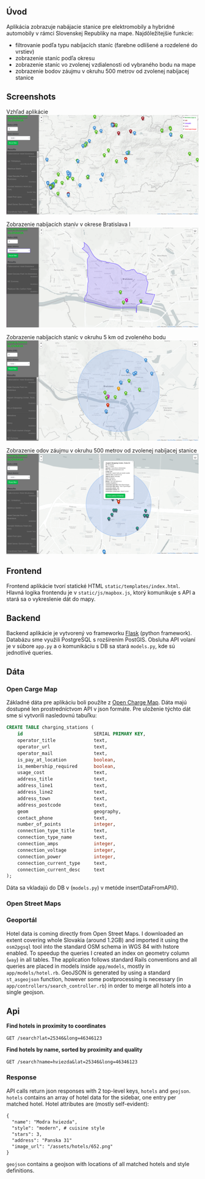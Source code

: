 ## Úvod

Aplikácia zobrazuje nabájacie stanice pre elektromobily a hybridné automobily v rámci Slovenskej Republiky na mape. Najdôležitejšie funkcie:
- filtrovanie podľa typu nabíjacích staníc (farebne odlíšené a rozdelené do vrstiev)
- zobrazenie staníc podľa okresu
- zobrazenie staníc vo zvolenej vzdialenosti od vybraného bodu na mape
- zobrazenie bodov záujmu v okruhu 500 metrov od zvolenej nabíjacej stanice

## Screenshots

Vzhľad aplikácie
![Screenshot](screenshots/screenshot1.png)

Zobrazenie nabíjacích stanív v okrese Bratislava I
![Screenshot](screenshots/screenshot2.png)

Zobrazenie nabíjacích staníc v okruhu 5 km od zvoleného bodu
![Screenshot](screenshots/screenshot3.png)

Zobrazenie odov záujmu v okruhu 500 metrov od zvolenej nabíjacej stanice
![Screenshot](screenshots/screenshot4.png)

## Frontend

Frontend aplikácie tvorí statické HTML `static/templates/index.html`. Hlavná logika frontendu je v `static/js/mapbox.js`, ktorý komunikuje s API a stará sa o vykreslenie dát do mapy.

## Backend

Backend aplikácie je vytvorený vo frameworku [Flask](http://flask.pocoo.org/) (python framework). Databázu sme využili PostgreSQL s rozšírením PostGIS. Obsluha API volaní je v súbore `app.py` a o komunikáciu s DB sa stará `models.py`, kde sú jednotlivé queries.

## Dáta

### Open Carge Map
Základné dáta pre aplikáciu boli použíte z [Open Charge Map](https://www.openchargemap.org/). Dáta majú dostupné len prostredníctvom API v json formáte. Pre uloženie týchto dát sme si vytvorili nasledovnú tabuľku:

```SQL
CREATE TABLE charging_stations (
	id							SERIAL PRIMARY KEY,
	operator_title				text,
	operator_url				text,
	operator_mail				text,
	is_pay_at_location			boolean,
	is_membership_required		boolean,
	usage_cost					text,
	address_title				text,
	address_line1				text,
	address_line2				text,
	address_town				text,
	address_postcode			text,
	geom						geography,
	contact_phone				text,
	number_of_points			integer,
	connection_type_title		text,
	connection_type_name		text,
	connection_amps				integer,
	connection_voltage			integer,
	connection_power			integer,
	connection_current_type		text,
	connection_current_desc		text
);
```

Dáta sa vkladajú do DB v (`models.py`) v metóde insertDataFromAPI().

### Open Street Maps

### Geoportál

Hotel data is coming directly from Open Street Maps. I downloaded an extent covering whole Slovakia (around 1.2GB) and imported it using the `osm2pgsql` tool into the standard OSM schema in WGS 84 with hstore enabled. To speedup the queries I created an index on geometry column (`way`) in all tables. The application follows standard Rails conventions and all queries are placed in models inside `app/models`, mostly in `app/models/hotel.rb`. GeoJSON is generated by using a standard `st_asgeojson` function, however some postprocessing is necessary (in `app/controllers/search_controller.rb`) in order to merge all hotels into a single geojson.

## Api

**Find hotels in proximity to coordinates**

`GET /search?lat=25346&long=46346123`

**Find hotels by name, sorted by proximity and quality**

`GET /search?name=hviezda&lat=25346&long=46346123`

### Response

API calls return json responses with 2 top-level keys, `hotels` and `geojson`. `hotels` contains an array of hotel data for the sidebar, one entry per matched hotel. Hotel attributes are (mostly self-evident):
```
{
  "name": "Modra hviezda",
  "style": "modern", # cuisine style
  "stars": 3,
  "address": "Panska 31"
  "image_url": "/assets/hotels/652.png"
}
```
`geojson` contains a geojson with locations of all matched hotels and style definitions.
